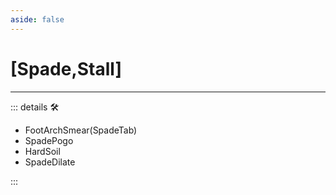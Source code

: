 ```yaml
---
aside: false
---
```

# <py>[<labor>Spade</labor>,<motor>Stall</motor>]</py>

---

<!-- =================================================== -->
<!-- =================================================== -->
<!-- =================================================== -->
<!-- =================================================== -->
<!-- =================================================== -->
::: details 🛠

- FootArchSmear(SpadeTab)
- SpadePogo
- HardSoil
- SpadeDilate

:::
